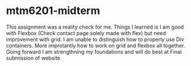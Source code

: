 # mtm6201-midterm

This assignment was a reality check for me.
Things I learned is I am good with Flexbox (Check contact page solely made with flex) but need improvement with grid. 
I am unable to distinguish how to properly use Div containers.
More improtantly how to work on grid and flexbox all together.
Going forward I am strengthning my foundations and will do best at Final submission of website
